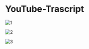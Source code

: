 # YouTube-Trascript
![1](https://github.com/dryogeshrajput/YouTube-Trascript/assets/94129924/abe3a871-554c-4523-b0a6-e637b5b8288c)

![2](https://github.com/dryogeshrajput/YouTube-Trascript/assets/94129924/adadff05-0368-4000-9c7d-95983af4c5bc)

![3](https://github.com/dryogeshrajput/YouTube-Trascript/assets/94129924/eb9061b2-b40d-4975-8b9c-7cb5546c696f)

